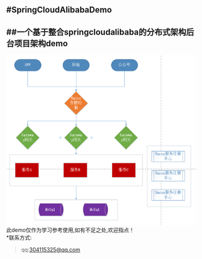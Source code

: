 #**SpringCloudAlibabaDemo**
---
##一个基于整合springcloudalibaba的分布式架构后台项目架构demo
---
![架构图](./架构图.png )  
此demo仅作为学习参考使用,如有不足之处,欢迎指点！  
*联系方式:
>qq:304115325@qq.com